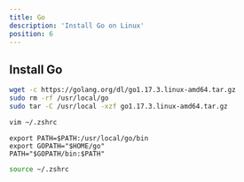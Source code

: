 ```yaml
---
title: Go
description: 'Install Go on Linux'
position: 6
---
```


## Install Go

```bash
wget -c https://golang.org/dl/go1.17.3.linux-amd64.tar.gz
sudo rm -rf /usr/local/go
sudo tar -C /usr/local -xzf go1.17.3.linux-amd64.tar.gz
```

```bash
vim ~/.zshrc
```

```bash[~/.zshrc]
export PATH=$PATH:/usr/local/go/bin
export GOPATH="$HOME/go"
PATH="$GOPATH/bin:$PATH"
```

```bash
source ~/.zshrc
```
